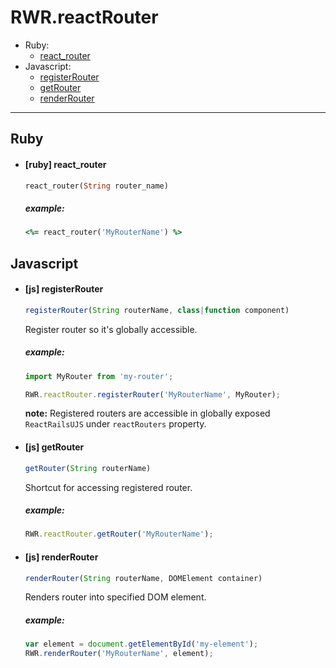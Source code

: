 # RWR.reactRouter

* Ruby:
    *  [react_router](#ruby-reactrouter)
* Javascript:
    *  [registerRouter](#js-registerrouter)
    *  [getRouter](#js-getrouter)
    *  [renderRouter](#js-renderrouter)

---

## Ruby
* #### [ruby] react_router

  ```ruby
  react_router(String router_name)
  ```

  ##### example:

  ```ruby
  <%= react_router('MyRouterName') %>
  ```

## Javascript

* #### [js] registerRouter
  ```js
  registerRouter(String routerName, class|function component)
  ```

  Register router so it's globally accessible.

  ##### example:

  ```js
  import MyRouter from 'my-router';

  RWR.reactRouter.registerRouter('MyRouterName', MyRouter);
  ```

  **note:** Registered routers are accessible in globally exposed `ReactRailsUJS` under `reactRouters` property.

* #### [js] getRouter

  ```js
  getRouter(String routerName)
  ```

  Shortcut for accessing registered router.

  ##### example:

  ```js
  RWR.reactRouter.getRouter('MyRouterName');
  ```

* #### [js] renderRouter

  ```js
  renderRouter(String routerName, DOMElement container)
  ```

  Renders router into specified DOM element.

  ##### example:

  ```js
  var element = document.getElementById('my-element');
  RWR.renderRouter('MyRouterName', element);
  ```
